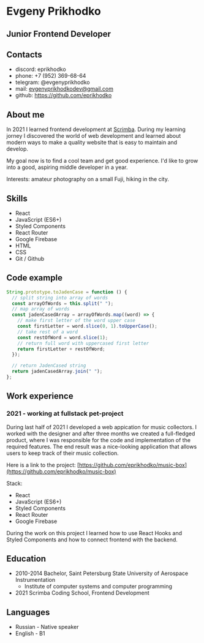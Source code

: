 # Evgeny Prikhodko

## Junior Frontend Developer

## Contacts

- discord: eprikhodko
- phone: +7 (952) 369-68-64
- telegram: @evgenyprikhodko
- mail: evgenyprikhodkodev@gmail.com
- github: https://github.com/eprikhodko

## About me

In 2021 I learned frontend development at [Scrimba](https://scrimba.com/). During my learning jorney I discovered the world of web development and learned about modern ways to make a quality website that is easy to maintain and develop.

My goal now is to find a cool team and get good experience. I'd like to grow into a good, aspiring middle developer in a year.

Interests: amateur photography on a small Fuji, hiking in the city.

## Skills

- React
- JavaScript (ES6+)
- Styled Components
- React Router
- Google Firebase
- HTML
- CSS
- Git / Github

## Code example

```javascript
String.prototype.toJadenCase = function () {
  // split string into array of words
  const arrayOfWords = this.split(" ");
  // map array of words
  const jadenCasedArray = arrayOfWords.map((word) => {
    // make first letter of the word upper case
    const firstLetter = word.slice(0, 1).toUpperCase();
    // take rest of a word
    const restOfWord = word.slice(1);
    // return full word with uppercased first letter
    return firstLetter + restOfWord;
  });

  // return JadenCased string
  return jadenCasedArray.join(" ");
};
```

## Work experience

### 2021 - working at fullstack pet-project

During last half of 2021 I developed a web appication for music collectors. I worked with the designer and after three months we created a full-fledged product, where I was responsible for the code and implementation of the required features. The end result was a nice-looking application that allows users to keep track of their music collection.

Here is a link to the project: [https://github.com/eprikhodko/music-box](https://github.com/eprikhodko/music-box)

Stack:

- React
- JavaScript (ES6+)
- Styled Components
- React Router
- Google Firebase

During the work on this project I learned how to use React Hooks and Styled Components and how to connect frontend with the backend.

## Education

- 2010-2014 Bachelor, Saint Petersburg State University of Aerospace Instrumentation
  - Institute of computer systems and computer programming
- 2021 Scrimba Coding School, Frontend Development

## Languages

- Russian - Native speaker
- English - B1
